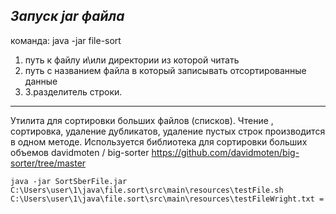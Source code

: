 ## _Запуск jar файла_
команда: java -jar file-sort   
1. путь к файлу и\или директории из которой читать 
2. путь с названием файла в который записывать отсортированные данные 
3. 3.разделитель строки. 
---
Утилита для сортировки больших файлов (списков). Чтение , сортировка, удаление дубликатов, удаление пустых строк производится в одном методе. 
Используется библиотека для сортировки больших объемов davidmoten / big-sorter
https://github.com/davidmoten/big-sorter/tree/master
```
java -jar SortSberFile.jar C:\Users\user\1\java\file.sort\src\main\resources\testFile.sh C:\Users\user\1\java\file.sort\src\main\resources\testFileWright.txt = 
```



